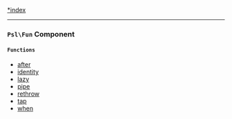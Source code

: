 <!--
    This markdown file was generated using `docs/documenter.php`.

    Any edits to it will likely be lost.
-->

[*index](./../README.md)

---

### `Psl\Fun` Component

#### `Functions`

- [after](./../../src/Psl/Fun/after.php#L37)
- [identity](./../../src/Psl/Fun/identity.php#L17)
- [lazy](./../../src/Psl/Fun/lazy.php#L16)
- [pipe](./../../src/Psl/Fun/pipe.php#L34)
- [rethrow](./../../src/Psl/Fun/rethrow.php#L17)
- [tap](./../../src/Psl/Fun/tap.php#L54)
- [when](./../../src/Psl/Fun/when.php#L33)


